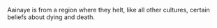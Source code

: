 Aainaye is from a region where they helt, like all other cultures, certain beliefs about dying and death.